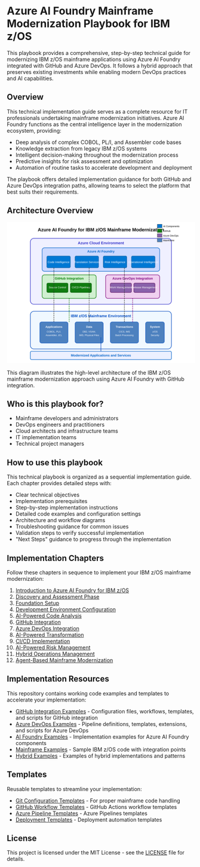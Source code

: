 # Azure AI Foundry Mainframe Modernization Playbook for IBM z/OS

This playbook provides a comprehensive, step-by-step technical guide for modernizing IBM z/OS mainframe applications using Azure AI Foundry integrated with GitHub and Azure DevOps. It follows a hybrid approach that preserves existing investments while enabling modern DevOps practices and AI capabilities.

## Overview

This technical implementation guide serves as a complete resource for IT professionals undertaking mainframe modernization initiatives. Azure AI Foundry functions as the central intelligence layer in the modernization ecosystem, providing:

- Deep analysis of complex COBOL, PL/I, and Assembler code bases
- Knowledge extraction from legacy IBM z/OS systems
- Intelligent decision-making throughout the modernization process
- Predictive insights for risk assessment and optimization
- Automation of routine tasks to accelerate development and deployment

The playbook offers detailed implementation guidance for both GitHub and Azure DevOps integration paths, allowing teams to select the platform that best suits their requirements.

## Architecture Overview

![Architecture Overview](images/architecture-overview.svg)

This diagram illustrates the high-level architecture of the IBM z/OS mainframe modernization approach using Azure AI Foundry with GitHub integration.

## Who is this playbook for?

- Mainframe developers and administrators
- DevOps engineers and practitioners
- Cloud architects and infrastructure teams
- IT implementation teams
- Technical project managers

## How to use this playbook

This technical playbook is organized as a sequential implementation guide. Each chapter provides detailed steps with:

- Clear technical objectives
- Implementation prerequisites 
- Step-by-step implementation instructions
- Detailed code examples and configuration settings
- Architecture and workflow diagrams
- Troubleshooting guidance for common issues
- Validation steps to verify successful implementation
- "Next Steps" guidance to progress through the implementation

## Implementation Chapters

Follow these chapters in sequence to implement your IBM z/OS mainframe modernization:

1. [Introduction to Azure AI Foundry for IBM z/OS](docs/01-introduction/README.md)
2. [Discovery and Assessment Phase](docs/02-discovery/README.md) 
3. [Foundation Setup](docs/03-foundation/README.md)
4. [Development Environment Configuration](docs/04-development-environment/README.md)
5. [AI-Powered Code Analysis](docs/05-code-analysis/README.md)
6. [GitHub Integration](docs/06-github-integration/README.md)
7. [Azure DevOps Integration](docs/07-azure-devops-integration/README.md)
8. [AI-Powered Transformation](docs/08-ai-transformation/README.md)
9. [CI/CD Implementation](docs/09-cicd-implementation/README.md)
10. [AI-Powered Risk Management](docs/10-risk-management/README.md)
11. [Hybrid Operations Management](docs/11-hybrid-operations/README.md)
12. [Agent-Based Mainframe Modernization](docs/12-agent-based-modernization/README.md)

## Implementation Resources

This repository contains working code examples and templates to accelerate your implementation:

- [GitHub Integration Examples](code/github/) - Configuration files, workflows, templates, and scripts for GitHub integration
- [Azure DevOps Examples](code/azure-devops/) - Pipeline definitions, templates, extensions, and scripts for Azure DevOps
- [AI Foundry Examples](code/ai-foundry/) - Implementation examples for Azure AI Foundry components
- [Mainframe Examples](code/mainframe/) - Sample IBM z/OS code with integration points
- [Hybrid Examples](code/hybrid/) - Examples of hybrid implementations and patterns

## Templates

Reusable templates to streamline your implementation:

- [Git Configuration Templates](templates/gitattributes/) - For proper mainframe code handling
- [GitHub Workflow Templates](templates/workflows/) - GitHub Actions workflow templates
- [Azure Pipeline Templates](templates/pipelines/) - Azure Pipelines templates
- [Deployment Templates](templates/deployment/) - Deployment automation templates

## License

This project is licensed under the MIT License - see the [LICENSE](LICENSE) file for details.